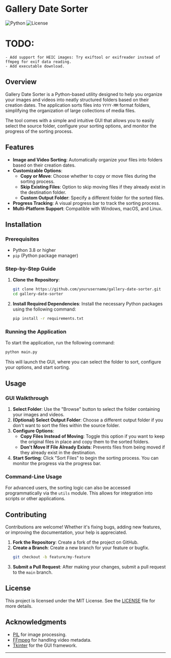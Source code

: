 # Gallery Date Sorter

![Python](https://img.shields.io/badge/Python-3.8%2B-blue.svg)
![License](https://img.shields.io/badge/License-MIT-green.svg)

# TODO: 
    - Add support for HEIC images: Try exiftool or exifreader instead of ffmpeg for exif data reading.
    - Add executable download.

## Overview

Gallery Date Sorter is a Python-based utility designed to help you organize your images and videos into neatly structured folders based on their creation dates. The application sorts files into `YYYY-MM` format folders, simplifying the organization of large collections of media files.

The tool comes with a simple and intuitive GUI that allows you to easily select the source folder, configure your sorting options, and monitor the progress of the sorting process.

## Features

- **Image and Video Sorting**: Automatically organize your files into folders based on their creation dates.
- **Customizable Options**:
  - **Copy or Move**: Choose whether to copy or move files during the sorting process.
  - **Skip Existing Files**: Option to skip moving files if they already exist in the destination folder.
  - **Custom Output Folder**: Specify a different folder for the sorted files.
- **Progress Tracking**: A visual progress bar to track the sorting process.
- **Multi-Platform Support**: Compatible with Windows, macOS, and Linux.

## Installation

### Prerequisites

- Python 3.8 or higher
- `pip` (Python package manager)

### Step-by-Step Guide

1. **Clone the Repository**:
   ```bash
   git clone https://github.com/yourusername/gallery-date-sorter.git
   cd gallery-date-sorter
   ```

2. **Install Required Dependencies**:
   Install the necessary Python packages using the following command:
   ```bash
   pip install -r requirements.txt
   ```

### Running the Application

To start the application, run the following command:

```bash
python main.py
```

This will launch the GUI, where you can select the folder to sort, configure your options, and start sorting.

## Usage

### GUI Walkthrough

1. **Select Folder**: Use the "Browse" button to select the folder containing your images and videos.
2. **(Optional) Select Output Folder**: Choose a different output folder if you don't want to sort the files within the source folder.
3. **Configure Options**:
   - **Copy Files Instead of Moving**: Toggle this option if you want to keep the original files in place and copy them to the sorted folders.
   - **Don't Move If File Already Exists**: Prevents files from being moved if they already exist in the destination.
4. **Start Sorting**: Click "Sort Files" to begin the sorting process. You can monitor the progress via the progress bar.

### Command-Line Usage

For advanced users, the sorting logic can also be accessed programmatically via the `utils` module. This allows for integration into scripts or other applications.

## Contributing

Contributions are welcome! Whether it's fixing bugs, adding new features, or improving the documentation, your help is appreciated.

1. **Fork the Repository**: Create a fork of the project on GitHub.
2. **Create a Branch**: Create a new branch for your feature or bugfix.
   ```bash
   git checkout -b feature/my-feature
   ```
3. **Submit a Pull Request**: After making your changes, submit a pull request to the `main` branch.

## License

This project is licensed under the MIT License. See the [LICENSE](LICENSE) file for more details.

## Acknowledgments

- [PIL](https://pillow.readthedocs.io/) for image processing.
- [FFmpeg](https://ffmpeg.org/) for handling video metadata.
- [Tkinter](https://docs.python.org/3/library/tkinter.html) for the GUI framework.

---
